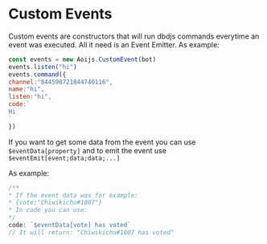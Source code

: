 # Custom Events

Custom events are constructors that will run dbdjs commands everytime an event was executed. All it need is an Event Emitter. As example:

```javascript
const events = new Aoijs.CustomEvent(bot)
events.listen("hi")
events.command({
channel:"844598721844740116",
name:"hi",
listen:"hi",
code:`
Hi
`
})
```

If you want to get some data from the event you can use `$eventData[property]` and to emit the event use `$eventEmit[event;data;data;...]`

As example:

```javascript
/**
* If the event data was for example:
* {vote:"Chïwikichu#1007"}
* In code you can use:
*/
code: `$eventData[vote] has voted`
// It will return: "Chïwikichu#1007 has voted"
```

